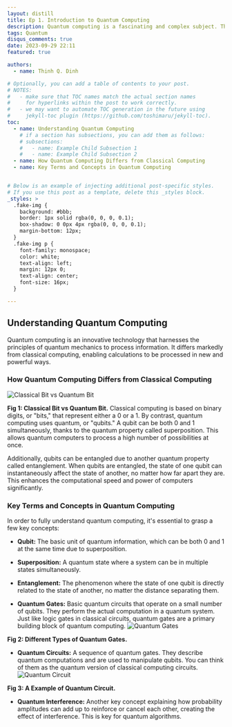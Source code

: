 ```yaml
---
layout: distill
title: Ep 1. Introduction to Quantum Computing
description: Quantum computing is a fascinating and complex subject. This article will serve as an introductory guide, designed to usher beginners into this field.
tags: Quantum
disqus_comments: true
date: 2023-09-29 22:11
featured: true

authors:
  - name: Thinh Q. Dinh

# Optionally, you can add a table of contents to your post.
# NOTES:
#   - make sure that TOC names match the actual section names
#     for hyperlinks within the post to work correctly.
#   - we may want to automate TOC generation in the future using
#     jekyll-toc plugin (https://github.com/toshimaru/jekyll-toc).
toc:
  - name: Understanding Quantum Computing
    # if a section has subsections, you can add them as follows:
    # subsections:
    #   - name: Example Child Subsection 1
    #   - name: Example Child Subsection 2
  - name: How Quantum Computing Differs from Classical Computing
  - name: Key Terms and Concepts in Quantum Computing


# Below is an example of injecting additional post-specific styles.
# If you use this post as a template, delete this _styles block.
_styles: >
  .fake-img {
    background: #bbb;
    border: 1px solid rgba(0, 0, 0, 0.1);
    box-shadow: 0 0px 4px rgba(0, 0, 0, 0.1);
    margin-bottom: 12px;
  }
  .fake-img p {
    font-family: monospace;
    color: white;
    text-align: left;
    margin: 12px 0;
    text-align: center;
    font-size: 16px;
  }

---
```


## Understanding Quantum Computing

Quantum computing is an innovative technology that harnesses the principles of quantum mechanics to process information. It differs markedly from classical computing, enabling calculations to be processed in new and powerful ways.

### How Quantum Computing Differs from Classical Computing
![Classical Bit vs Quantum Bit](https://www.researchgate.net/profile/Zahid-Hussain-63/publication/308414229/figure/fig2/AS:669710362353681@1536682801640/Figure-1-Classical-Bit-Vs-Qubit.ppm)

**Fig 1: Classical Bit vs Quantum Bit.**
Classical computing is based on binary digits, or "bits," that represent either a 0 or a 1. By contrast, quantum computing uses quantum, or "qubits." A qubit can be both 0 and 1 simultaneously, thanks to the quantum property called superposition. This allows quantum computers to process a high number of possibilities at once.

Additionally, qubits can be entangled due to another quantum property called entanglement. When qubits are entangled, the state of one qubit can instantaneously affect the state of another, no matter how far apart they are. This enhances the computational speed and power of computers significantly.

### Key Terms and Concepts in Quantum Computing

In order to fully understand quantum computing, it's essential to grasp a few key concepts:

- **Qubit:** The basic unit of quantum information, which can be both 0 and 1 at the same time due to superposition.

- **Superposition:** A quantum state where a system can be in multiple states simultaneously.

- **Entanglement:** The phenomenon where the state of one qubit is directly related to the state of another, no matter the distance separating them.

- **Quantum Gates:** Basic quantum circuits that operate on a small number of qubits. They perform the actual computation in a quantum system. Just like logic gates in classical circuits, quantum gates are a primary building block of quantum computing.
![Quantum Gates](https://www.lancaster.ac.uk/staff/schomeru/lecturenotes/Quantum%20Information%20Processing/qgates.png)

**Fig 2: Different Types of Quantum Gates.**
- **Quantum Circuits:** A sequence of quantum gates. They describe quantum computations and are used to manipulate qubits. You can think of them as the quantum version of classical computing circuits.
![Quantum Circuit](https://www.researchgate.net/profile/Ritu-Kapur/publication/348690539/figure/fig2/AS:982847284314123@1611340461981/An-example-quantum-circuit-developed-using-IBMs-quantum-computing-simulator.ppm)

**Fig 3: A Example of Quantum Circuit.**

- **Quantum Interference:** Another key concept explaining how probability amplitudes can add up to reinforce or cancel each other, creating the effect of interference. This is key for quantum algorithms.
